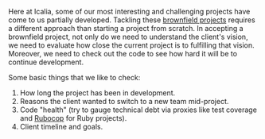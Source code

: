 Here at Icalia, some of our most interesting and challenging projects have
come to us partially developed. Tackling these [brownfield projects](https://en.wikipedia.org/wiki/Brownfield_(software_development))
requires a different approach than starting a project from scratch. In accepting
a brownfield project, not only do we need to understand the client's vision, we
need to evaluate how close the current project is to fulfilling that vision.
Moreover, we need to check out the code to see how hard it will be to continue
development.

Some basic things that we like to check:
1. How long the project has been in development.
2. Reasons the client wanted to switch to a new team mid-project.
3. Code "health" (try to gauge technical debt via proxies like test coverage and
  [Rubocop](https://github.com/bbatsov/rubocop) for Ruby projects).
4. Client timeline and goals.
